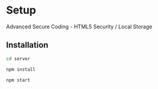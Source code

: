 # Setup

Advanced Secure Coding - HTML5 Security / Local Storage

## Installation

```bash
cd server
```

```bash
npm install 
```

```bash
npm start 
```
